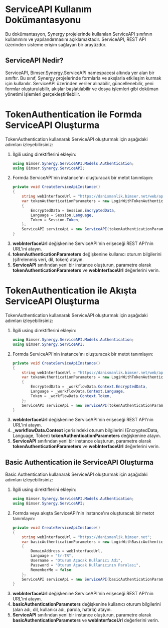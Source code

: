 # ServiceAPI Kullanım Dokümantasyonu
Bu dokümantasyon, Synergy projelerinde kullanılan ServiceAPI sınıfının kullanımını ve yapılandırmasını açıklamaktadır. ServiceAPI, REST API üzerinden sisteme erişim sağlayan bir arayüzdür.

## ServiceAPI Nedir?
ServiceAPI, Bimser.Synergy.ServiceAPI namespacesi altında yer alan bir sınıftır. Bu sınıf, Synergy projelerinde formlarla ve akışlarla etkileşim kurmak için kullanılır. ServiceAPI üzerinden veriler alınabilir, güncellenebilir, yeni formlar oluşturulabilir, akışlar başlatılabilir ve dosya işlemleri gibi doküman yönetimi işlemleri gerçekleştirilebilir.

# TokenAuthentication ile Formda ServiceAPI Oluşturma
TokenAuthentication kullanarak ServiceAPI oluşturmak için aşağıdaki adımları izleyebilirsiniz:

1.  İlgili using direktiflerini ekleyin:
    ```csharp
    using Bimser.Synergy.ServiceAPI.Models.Authentication;
    using Bimser.Synergy.ServiceAPI;
    ```
2.  Formda ServiceAPI'nin instance'ını oluşturacak bir metot tanımlayın:
    ```csharp
    private void CreateServiceApiInstance()
    {
        string webInterfaceUrl = "https://danismanlik.bimser.net/web/api";
        var tokenAuthenticationParameters = new LoginWithTokenAuthenticationParameters
        {
            EncryptedData = Session.EncryptedData,
            Language = Session.Language,
            Token = Session.Token,
        };
        ServiceAPI serviceApi = new ServiceAPI(tokenAuthenticationParameters, webInterfaceUrl);
    }
    ```
3.  **webInterfaceUrl** değişkenine ServiceAPI'nin erişeceği REST API'nin URL'ini atayın.
4.  **tokenAuthenticationParameters** değişkenine kullanıcı oturum bilgilerini (şifrelenmiş veri, dil, token) atayın.
5.  **ServiceAPI** sınıfından yeni bir instance oluşturun, parametre olarak **tokenAuthenticationParameters** ve **webInterfaceUrl** değerlerini verin.

# TokenAuthentication ile Akışta ServiceAPI Oluşturma
TokenAuthentication kullanarak ServiceAPI oluşturmak için aşağıdaki adımları izleyebilirsiniz:

1.  İlgili using direktiflerini ekleyin:
    ```csharp
    using Bimser.Synergy.ServiceAPI.Models.Authentication;
    using Bimser.Synergy.ServiceAPI;
    ```
2.  Formda ServiceAPI'nin instance'ını oluşturacak bir metot tanımlayın:
    ```csharp
    private void CreateServiceApiInstance()
    {
        string webInterfaceUrl = "https://danismanlik.bimser.net/web/api";
        var tokenAuthenticationParameters = new LoginWithTokenAuthenticationParameters
        {
            EncryptedData = _workflowData.Context.EncryptedData,
            Language = _workflowData.Context.Language,
            Token = _workflowData.Context.Token,
        };
        ServiceAPI serviceApi = new ServiceAPI(tokenAuthenticationParameters, webInterfaceUrl);
    }
    ```
3.  **webInterfaceUrl** değişkenine ServiceAPI'nin erişeceği REST API'nin URL'ini atayın.
4.  **_workflowData.Context** içerisindeki oturum bilgilerini (EncryptedData, Language, Token) **tokenAuthenticationParameters** değişkenine atayın.
5.  **ServiceAPI** sınıfından yeni bir instance oluşturun, parametre olarak **tokenAuthenticationParameters** ve **webInterfaceUrl** değerlerini verin.

## Basic Authentication ile ServiceAPI Oluşturma
Basic Authentication kullanarak ServiceAPI oluşturmak için aşağıdaki adımları izleyebilirsiniz:
1.  İlgili using direktiflerini ekleyin:
    ```csharp
    using Bimser.Synergy.ServiceAPI.Models.Authentication;
    using Bimser.Synergy.ServiceAPI;
    ```
2.  Formda veya akışta ServiceAPI'nin instance'ını oluşturacak bir metot tanımlayın:
    ```csharp
    private void CreateServiceApiInstance()
    {
        string webInterfaceUrl = "https://danismanlik.bimser.net";
        var basicAuthenticationParameters = new LoginWithBasicAuthenticationParameters
        {
            DomainAddress = webInterfaceUrl,
            Language = "tr-TR",
            Username = "Oturum Açacak Kullanıcı Adı",
            Password = "Oturum Açacak Kullanıcının Parolası",
            RememberMe = false
        };
        ServiceAPI serviceApi = new ServiceAPI(basicAuthenticationParameters, webInterfaceUrl);
    }

    ```
3.  **webInterfaceUrl** değişkenine ServiceAPI'nin erişeceği REST API'nin URL'ini atayın.
4.  **basicAuthenticationParameters** değişkenine kullanıcı oturum bilgilerini (alan adı, dil, kullanıcı adı, parola, hatırla) atayın.
5.  **ServiceAPI** sınıfından yeni bir instance oluşturun, parametre olarak **basicAuthenticationParameters** ve **webInterfaceUrl** değerlerini verin.
